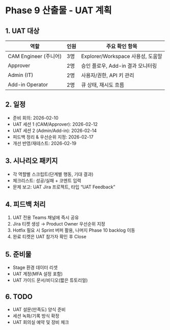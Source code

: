# Phase 9 산출물 - UAT 계획

## 1. UAT 대상
| 역할 | 인원 | 주요 확인 항목 |
|---|---|---|
| CAM Engineer (주니어) | 3명 | Explorer/Workspace 사용성, 도움말 |
| Approver | 2명 | 승인 플로우, Add-in 결과 모니터링 |
| Admin (IT) | 2명 | 사용자/권한, API 키 관리 |
| Add-in Operator | 2명 | 큐 상태, 재시도 흐름 |

## 2. 일정
- 준비 회의: 2026-02-10
- UAT 세션 1 (CAM/Approver): 2026-02-12
- UAT 세션 2 (Admin/Add-in): 2026-02-14
- 피드백 정리 & 우선순위 지정: 2026-02-17
- 개선 반영/재테스트: 2026-02-19

## 3. 시나리오 패키지
- 각 역할별 스크립트(단계별 행동, 기대 결과)
- 체크리스트: 성공/실패 + 코멘트 입력
- 문제 보고: UAT Jira 프로젝트, 타입 “UAT Feedback”

## 4. 피드백 처리
1. UAT 전용 Teams 채널에 즉시 공유
2. Jira 티켓 생성 → Product Owner 우선순위 지정
3. Hotfix 필요 시 Sprint 버퍼 활용, 나머지 Phase 10 backlog 이동
4. 완료 티켓은 UAT 참가자 확인 후 Close

## 5. 준비물
- Stage 환경 데이터 리셋
- UAT 계정(MFA 설정 포함)
- UAT 가이드 문서/비디오(짧은 튜토리얼)

## 6. TODO
- UAT 설문(만족도) 양식 준비
- 세션 녹화/기록 방식 확정
- UAT 회의실 예약 및 장비 체크
